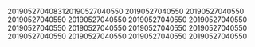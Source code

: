 2019052704083120190527040550
20190527040550
20190527040550
20190527040550
20190527040550
20190527040550
20190527040550
20190527040550
20190527040550
20190527040550
20190527040550
20190527040550
20190527040550
20190527040550
20190527040550
